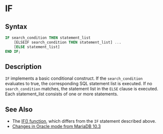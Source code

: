# IF

## Syntax

```sql
IF search_condition THEN statement_list
    [ELSEIF search_condition THEN statement_list] ...
    [ELSE statement_list]
END IF;
```

## Description

`IF` implements a basic conditional construct. If the `search_condition`
evaluates to true, the corresponding SQL statement list is executed.
If no `search_condition` matches, the statement list in the `ELSE` clause
is executed. Each statement_list consists of one or more statements.

## See Also

- The [IF() function](/built-in-functions/control-flow-functions/if-function), which differs from the `IF` statement described above.
- [Changes in Oracle mode from MariaDB 10.3](/kb/en/sql_modeoracle-from-mariadb-103/#simple-syntax-compatibility)